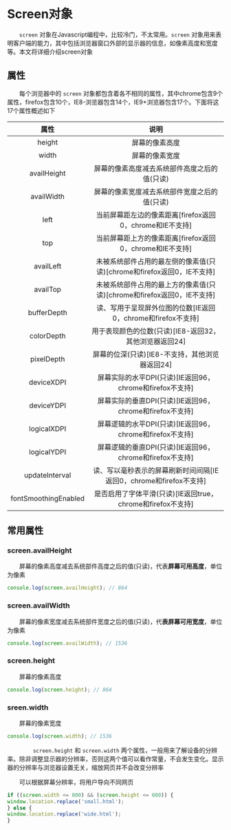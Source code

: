 ﻿# Screen对象

　　`screen` 对象在Javascript编程中，比较冷门，不太常用。`screen` 对象用来表明客户端的能力，其中包括浏览器窗口外部的显示器的信息，如像素高度和宽度等。本文将详细介绍screen对象

## 属性
　　每个浏览器中的 `screen` 对象都包含着各不相同的属性，其中chrome包含9个属性，firefox包含10个，IE8-浏览器包含14个，IE9+浏览器包含17个。下面将这17个属性概述如下

属性          |    说明
:------------:|:-----------------------------:
height        |    屏幕的像素高度
width         |    屏幕的像素宽度
availHeight   |    屏幕的像素高度减去系统部件高度之后的值(只读)
availWidth    |    屏幕的像素宽度减去系统部件宽度之后的值(只读)
left          |    当前屏幕距左边的像素距离[firefox返回0，chrome和IE不支持]
top           |    当前屏幕距上方的像素距离[firefox返回0，chrome和IE不支持]
availLeft     |    未被系统部件占用的最左侧的像素值(只读)[chrome和firefox返回0，IE不支持]
availTop      |    未被系统部件占用的最上方的像素值(只读)[chrome和firefox返回0，IE不支持]
bufferDepth   |    读、写用于呈现屏外位图的位数[IE返回0，chrome和firefox不支持]
colorDepth    |    用于表现颜色的位数(只读)[IE8-返回32，其他浏览器返回24]
pixelDepth    |    屏幕的位深(只读)[IE8-不支持，其他浏览器返回24]
deviceXDPI    |    屏幕实际的水平DPI(只读)[IE返回96，chrome和firefox不支持]
deviceYDPI    |    屏幕实际的垂直DPI(只读)[IE返回96，chrome和firefox不支持]
logicalXDPI   |    屏幕逻辑的水平DPI(只读)[IE返回96，chrome和firefox不支持]
logicalYDPI   |    屏幕逻辑的垂直DPI(只读)[IE返回96，chrome和firefox不支持]
updateInterval  |    读、写以毫秒表示的屏幕刷新时间间隔[IE返回0，chrome和firefox不支持]
fontSmoothingEnabled  |   是否启用了字体平滑(只读)[IE返回true，chrome和firefox不支持]

 

## 常用属性

### screen.availHeight

　　屏幕的像素高度减去系统部件高度之后的值(只读)，代表**屏幕可用高度**，单位为像素
　　
```javascript
console.log(screen.availHeight); // 864
```

### screen.availWidth

　　屏幕的像素宽度减去系统部件宽度之后的值(只读)，代**表屏幕可用宽度**，单位为像素

```javascript
console.log(screen.availWidth); // 1536
```

### screen.height

　　屏幕的像素高度
　　
```javascript
console.log(screen.height); // 864
```

### sreen.width

　　屏幕的像素宽度

```javascript
console.log(screen.width); // 1536
```
　　
　　`screen.height` 和 `screen.width` 两个属性，一般用来了解设备的分辨率。除非调整显示器的分辨率，否则这两个值可以看作常量，不会发生变化。显示器的分辨率与浏览器设置无关，缩放网页并不会改变分辨率

　　可以根据屏幕分辨率，将用户导向不同网页

```javascript
if ((screen.width <= 800) && (screen.height <= 600)) {
window.location.replace('small.html');
} else {
window.location.replace('wide.html');
}
```

